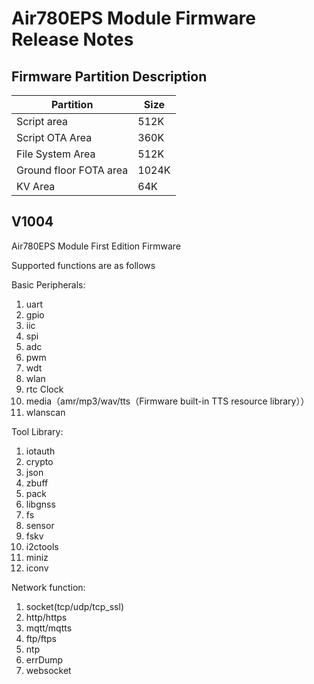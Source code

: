 # Air780EPS Module Firmware Release Notes

## Firmware Partition Description
|Partition | Size      |
|----------|----------|
|Script area     | 512K    |
|Script OTA Area  | 360K    |
|File System Area  | 512K   |
|Ground floor FOTA area |  1024K |
|KV Area      | 64K    |


## V1004

Air780EPS Module First Edition Firmware

Supported functions are as follows

Basic Peripherals:

1. uart
2. gpio
3. iic
4. spi
5. adc
6. pwm
7. wdt
8. wlan
9. rtc Clock
10. media（amr/mp3/wav/tts（Firmware built-in TTS resource library））
11. wlanscan

Tool Library:

1. iotauth
2. crypto
3. json
4. zbuff
5. pack
6. libgnss
7. fs
8. sensor
9. fskv
10. i2ctools
11. miniz
12. iconv

Network function:

1. socket(tcp/udp/tcp_ssl)
2. http/https
3. mqtt/mqtts
4. ftp/ftps
5. ntp
6. errDump
7. websocket



